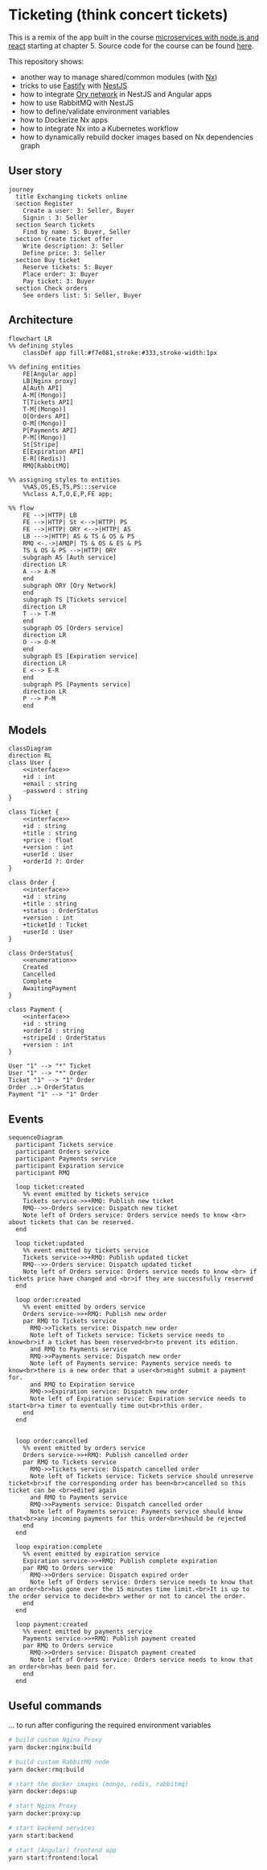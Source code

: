 # Ticketing (think concert tickets)

This is a remix of the app built in the course [microservices with node.js and react](https://www.udemy.com/course/microservices-with-node-js-and-react/) starting at chapter 5.
Source code for the course can be found [here](https://github.com/StephenGrider/ticketing).

This repository shows:

- another way to manage shared/common modules (with [Nx](https://nx.dev))
- tricks to use [Fastify](https://fastify.dev) with [NestJS](https://nestjs.com)
- how to integrate [Ory network](https://ory.sh) in NestJS and Angular apps
- how to use RabbitMQ with NestJS
- how to define/validate environment variables
- how to Dockerize Nx apps
- how to integrate Nx into a Kubernetes workflow
- how to dynamically rebuild docker images based on Nx dependencies graph

## User story

```mermaid
journey
  title Exchanging tickets online
  section Register
    Create a user: 3: Seller, Buyer
    Signin : 3: Seller
  section Search tickets
    Find by name: 5: Buyer, Seller
  section Create ticket offer
    Write description: 3: Seller
    Define price: 3: Seller
  section Buy ticket
    Reserve tickets: 5: Buyer
    Place order: 3: Buyer
    Pay ticket: 3: Buyer
  section Check orders
    See orders list: 5: Seller, Buyer
```

## Architecture

```mermaid
flowchart LR
%% defining styles
    classDef app fill:#f7e081,stroke:#333,stroke-width:1px

%% defining entities
    FE[Angular app]
    LB[Nginx proxy]
    A[Auth API]
    A-M[(Mongo)]
    T[Tickets API]
    T-M[(Mongo)]
    O[Orders API]
    O-M[(Mongo)]
    P[Payments API]
    P-M[(Mongo)]
    St[Stripe]
    E[Expiration API]
    E-R[(Redis)]
    RMQ[RabbitMQ]

%% assigning styles to entities
    %%AS,OS,ES,TS,PS:::service
    %%class A,T,O,E,P,FE app;

%% flow
    FE -->|HTTP| LB
    FE -->|HTTP| St <-->|HTTP| PS
    FE -->|HTTP| ORY <-->|HTTP| AS
    LB --->|HTTP| AS & TS & OS & PS
    RMQ <-.->|AMQP| TS & OS & ES & PS
    TS & OS & PS -->|HTTP| ORY
    subgraph AS [Auth service]
    direction LR
    A --> A-M
    end
    subgraph ORY [Ory Network]
    end
    subgraph TS [Tickets service]
    direction LR
    T --> T-M
    end
    subgraph OS [Orders service]
    direction LR
    O --> O-M
    end
    subgraph ES [Expiration service]
    direction LR
    E <--> E-R
    end
    subgraph PS [Payments service]
    direction LR
    P --> P-M
    end

```

## Models

```mermaid
classDiagram
direction RL
class User {
    <<interface>>
    +id : int
    +email : string
    -password : string
}

class Ticket {
    <<interface>>
    +id : string
    +title : string
    +price : float
    +version : int
    +userId : User
    +orderId ?: Order
}

class Order {
    <<interface>>
    +id : string
    +title : string
    +status : OrderStatus
    +version : int
    +ticketId : Ticket
    +userId : User
}

class OrderStatus{
    <<enumeration>>
    Created
    Cancelled
    Complete
    AwaitingPayment
}

class Payment {
    <<interface>>
    +id : string
    +orderId : string
    +stripeId : OrderStatus
    +version : int
}

User "1" --> "*" Ticket
User "1" --> "*" Order
Ticket "1" --> "1" Order
Order ..> OrderStatus
Payment "1" --> "1" Order

```

## Events

```mermaid
sequenceDiagram
  participant Tickets service
  participant Orders service
  participant Payments service
  participant Expiration service
  participant RMQ

  loop ticket:created
    %% event emitted by tickets service
    Tickets service->>+RMQ: Publish new ticket
    RMQ-->>-Orders service: Dispatch new ticket
    Note left of Orders service: Orders service needs to know <br> about tickets that can be reserved.
  end

  loop ticket:updated
    %% event emitted by tickets service
    Tickets service->>+RMQ: Publish updated ticket
    RMQ-->>-Orders service: Dispatch updated ticket
    Note left of Orders service: Orders service needs to know <br> if tickets price have changed and <br>if they are successfully reserved
  end

  loop order:created
    %% event emitted by orders service
    Orders service->>+RMQ: Publish new order
    par RMQ to Tickets service
      RMQ->>Tickets service: Dispatch new order
      Note left of Tickets service: Tickets service needs to know<br>if a ticket has been reserved<br>to prevent its edition.
      and RMQ to Payments service
      RMQ->>Payments service: Dispatch new order
      Note left of Payments service: Payments service needs to know<br>there is a new order that a user<br>might submit a payment for.
      and RMQ to Expiration service
      RMQ->>Expiration service: Dispatch new order
      Note left of Expiration service: Expiration service needs to start<br>a timer to eventually time out<br>this order.
    end
  end


  loop order:cancelled
    %% event emitted by orders service
    Orders service->>+RMQ: Publish cancelled order
    par RMQ to Tickets service
      RMQ->>Tickets service: Dispatch cancelled order
      Note left of Tickets service: Tickets service should unreserve ticket<br>if the corresponding order has been<br>cancelled so this ticket can be <br>edited again
      and RMQ to Payments service
      RMQ->>Payments service: Dispatch cancelled order
      Note left of Payments service: Payments service should know that<br>any incoming payments for this order<br>should be rejected
    end
  end

  loop expiration:complete
    %% event emitted by expiration service
    Expiration service->>+RMQ: Publish complete expiration
    par RMQ to Orders service
      RMQ->>Orders service: Dispatch expired order
      Note left of Orders service: Orders service needs to know that an order<br>has gone over the 15 minutes time limit.<br>It is up to the order service to decide<br> wether or not to cancel the order.
    end
  end

  loop payment:created
    %% event emitted by payments service
    Payments service->>+RMQ: Publish payment created
    par RMQ to Orders service
      RMQ->>Orders service: Dispatch payment created
      Note left of Orders service: Orders service needs to know that an order<br>has been paid for.
    end
  end
```

## Useful commands

... to run after configuring the required environment variables

```bash
# build custom Nginx Proxy
yarn docker:nginx:build

# build custom RabbitMQ node
yarn docker:rmq:build

# start the docker images (mongo, redis, rabbitmq)
yarn docker:deps:up

# start Nginx Proxy
yarn docker:proxy:up

# start backend services
yarn start:backend

# start (Angular) frontend app
yarn start:frontend:local

```
